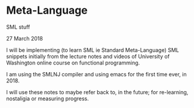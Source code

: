 # Meta-Language
SML stuff

27 March 2018

I will be implementing (to learn SML ie Standard Meta-Language) SML snippets initially from 
the lecture notes and videos of University of Washington online course on functional programming.

I am using the SMLNJ compiler and using emacs for the first time ever, in 2018.

I will use these notes to maybe refer back to, in the future; for re-learning, nostaligia or measuring progress.
